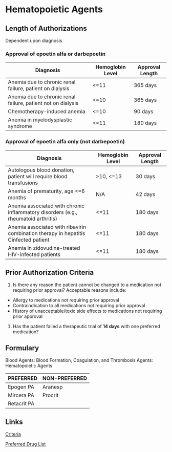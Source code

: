 # Hematopoietic Agents

## Length of Authorizations

Dependent upon diagnosis

### Approval of epoetin alfa or darbepoetin

| Diagnosis                                                    | Hemoglobin Level | Approval Length |
|--------------------------------------------------------------|------------------|-----------------|
| Anemia due to chronic renal failure, patient on dialysis     | \<=11            | 365 days        |
| Anemia due to chronic renal failure, patient not on dialysis | \<=10            | 365 days        |
| Chemotherapy-induced anemia                                  | \<=10            | 90 days         |
| Anemia in myelodysplastic syndrome                           | \<=11            | 180 days        |

### Approval of epoetin alfa only (not darbepoetin)

| Diagnosis                                                                           | Hemoglobin Level | Approval Length |
|-------------------------------------------------------------------------------------|------------------|-----------------|
| Autologous blood donation, patient will require blood transfusions                  | \>10, \<=13      | 30 days         |
| Anemia of prematurity, age \<=6 months                                              | N/A              | 42 days         |
| Anemia associated with chronic inflammatory disorders (e.g., rheumatoid arthritis)  | \<=11            | 180 days        |
| Anemia associated with ribavirin combination therapy in hepatitis Cinfected patient | \<=11            | 180 days        |
| Anemia in zidovudine-treated HIV-infected patients                                  | \<=11            | 180 days        |

## Prior Authorization Criteria

1.  Is there any reason the patient cannot be changed to a medication not requiring prior approval? Acceptable reasons include:
-   Allergy to medications not requiring prior approval
-   Contraindication to all medications not requiring prior approval
-   History of unacceptable/toxic side effects to medications not requiring prior approval
1.  Has the patient failed a therapeutic trial of **14 days** with one preferred medication?

## Formulary

Blood Agents: Blood Formation, Coagulation, and Thrombosis Agents: Hematopoietic Agents

| PREFERRED   | NON-PREFERRED |
|-------------|---------------|
| Epogen PA   | Aranesp       |
| Mircera PA  | Procrit       |
| Retacrit PA |               |

## Links

[Criteria](https://pharmacy.medicaid.ohio.gov/sites/default/files/20220415_UPDL_Criteria_FINAL_.pdf#page=9)

[Preferred Drug List](https://pharmacy.medicaid.ohio.gov/sites/default/files/20220701_UPDL_FINAL.pdf#page=7)
